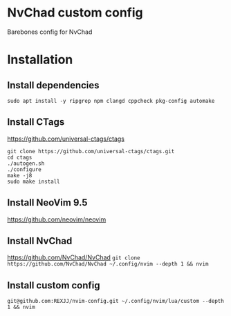# NvChad custom config

Barebones config for NvChad

# Installation
## Install dependencies
```sudo apt install -y ripgrep npm clangd cppcheck pkg-config automake```
## Install CTags
https://github.com/universal-ctags/ctags
```
git clone https://github.com/universal-ctags/ctags.git
cd ctags
./autogen.sh
./configure
make -j8
sudo make install
```
## Install NeoVim 9.5
https://github.com/neovim/neovim
## Install NvChad
https://github.com/NvChad/NvChad
```git clone https://github.com/NvChad/NvChad ~/.config/nvim --depth 1 && nvim```

## Install custom config

```git@github.com:REXJJ/nvim-config.git ~/.config/nvim/lua/custom --depth 1 && nvim ```
